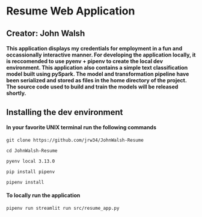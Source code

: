 # Resume Web Application
## Creator: John Walsh

#### This application displays my credentials for employment in a fun and occassionally interactive manner. For developing the application locally, it is reccomended to use pyenv + pipenv to create the local dev environment. This application also contains a simple text classification model built using pySpark. The model and transformation pipeline have been serialized and stored as files in the home directory of the project. The source code used to build and train the models will be released shortly. 

## Installing the dev environment
#### In your favorite UNIX terminal run the following commands
```
git clone https://github.com/jrw34/JohnWalsh-Resume

cd JohnWalsh-Resume

pyenv local 3.13.0

pip install pipenv

pipenv install
```

#### To locally run the application
```
pipenv run streamlit run src/resume_app.py
```